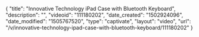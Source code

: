 {
    "title": "Innovative Technology iPad Case with Bluetooth Keyboard",
    "description": "",
    "videoid": "111180202",
    "date_created": "1502924096",
    "date_modified": "1505767520",
    "type": "captivate",
    "layout": "video",
    "url": "\/v\/innovative-technology-ipad-case-with-bluetooth-keyboard\/111180202"
}